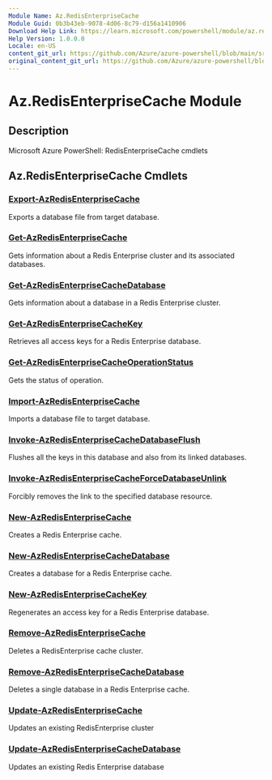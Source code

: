 ```yaml
---
Module Name: Az.RedisEnterpriseCache
Module Guid: 0b3b43eb-9078-4d06-8c79-d156a1410906
Download Help Link: https://learn.microsoft.com/powershell/module/az.redisenterprisecache
Help Version: 1.0.0.0
Locale: en-US
content_git_url: https://github.com/Azure/azure-powershell/blob/main/src/RedisEnterpriseCache/help/Az.RedisEnterpriseCache.md
original_content_git_url: https://github.com/Azure/azure-powershell/blob/main/src/RedisEnterpriseCache/help/Az.RedisEnterpriseCache.md
---
```


# Az.RedisEnterpriseCache Module
## Description
Microsoft Azure PowerShell: RedisEnterpriseCache cmdlets

## Az.RedisEnterpriseCache Cmdlets
### [Export-AzRedisEnterpriseCache](Export-AzRedisEnterpriseCache.md)
Exports a database file from target database.

### [Get-AzRedisEnterpriseCache](Get-AzRedisEnterpriseCache.md)
Gets information about a Redis Enterprise cluster and its associated databases.

### [Get-AzRedisEnterpriseCacheDatabase](Get-AzRedisEnterpriseCacheDatabase.md)
Gets information about a database in a Redis Enterprise cluster.

### [Get-AzRedisEnterpriseCacheKey](Get-AzRedisEnterpriseCacheKey.md)
Retrieves all access keys for a Redis Enterprise database.

### [Get-AzRedisEnterpriseCacheOperationStatus](Get-AzRedisEnterpriseCacheOperationStatus.md)
Gets the status of operation.

### [Import-AzRedisEnterpriseCache](Import-AzRedisEnterpriseCache.md)
Imports a database file to target database.

### [Invoke-AzRedisEnterpriseCacheDatabaseFlush](Invoke-AzRedisEnterpriseCacheDatabaseFlush.md)
Flushes all the keys in this database and also from its linked databases.

### [Invoke-AzRedisEnterpriseCacheForceDatabaseUnlink](Invoke-AzRedisEnterpriseCacheForceDatabaseUnlink.md)
Forcibly removes the link to the specified database resource.

### [New-AzRedisEnterpriseCache](New-AzRedisEnterpriseCache.md)
Creates a Redis Enterprise cache.

### [New-AzRedisEnterpriseCacheDatabase](New-AzRedisEnterpriseCacheDatabase.md)
Creates a database for a Redis Enterprise cache.

### [New-AzRedisEnterpriseCacheKey](New-AzRedisEnterpriseCacheKey.md)
Regenerates an access key for a Redis Enterprise database.

### [Remove-AzRedisEnterpriseCache](Remove-AzRedisEnterpriseCache.md)
Deletes a RedisEnterprise cache cluster.

### [Remove-AzRedisEnterpriseCacheDatabase](Remove-AzRedisEnterpriseCacheDatabase.md)
Deletes a single database in a Redis Enterprise cache.

### [Update-AzRedisEnterpriseCache](Update-AzRedisEnterpriseCache.md)
Updates an existing RedisEnterprise cluster

### [Update-AzRedisEnterpriseCacheDatabase](Update-AzRedisEnterpriseCacheDatabase.md)
Updates an existing Redis Enterprise database

